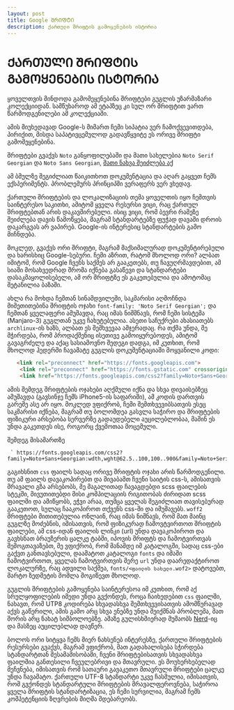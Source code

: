 ```yaml
---
layout: post
title: Google ᲨᲠᲘᲤᲢᲘ
description: ქართული შრიფტის გამოყენების ისტორია
---
```


# ᲥᲐᲠᲗᲣᲚᲘ ᲨᲠᲘᲤᲢᲘᲡ ᲒᲐᲛᲝᲧᲔᲜᲔᲑᲘᲡ ᲘᲡᲢᲝᲠᲘᲐ

ყოველთვის მინდოდა გამომეყენებინა შრიფტები გუგლის უზარმაზარი კოლექციიდან. სამწუხაროდ ამ ეტაპზეც კი სულ ორ შრიფტით ვართ წარმოდგენილები ამ კოლექციაში.

ამის მიუხედავად Google-ს მიმართ ჩემი სიპატია ვერ ჩამოქვევითდება, პირიქით, მისდა საპატივცემულოდ გადავწყვიტე ეს ორივე შრიფტი გამომეყენებინა.

შრიფტები გვაქვს `Noto` განყოფილებაში და მათი სახელებია `Noto Serif Georgian` და `Noto Sans Georgian`, [მათი ნახვა შეიძლება აქ](https://fonts.google.com/noto/fonts?noto.query=georgian&noto.lang=ka_Geor&noto.script=Geor)

 ამ ბმულზე შეგიძლიათ წაიკითხოთ დოკუმენტაცია და აღარ გაყვეთ ჩემს ექსპერიმენტს. პრობლემურს პრინციპში ვერაფერს ვერ ვხედავ.

 ქართული შრიფტების და ლოკალიზაციის თემა ყოველთის იყო ჩემთვის საინტერესო საკითხი, ამიტომ ყველა რესურსი ვიცი, რაც ქართულ შრიფტებთან არის დაკავშირებული. ისიც ვიცი, რომ ბევრი რამეზე შეიძლება დავის წამოწყება, მაგრამ სტანდარტებზე ფუჭად დავაში დროის დაკარგვას არ ვაპირებ. Google-ის ინტერესიც სტანდარტების გამო მიჩნდება.

მოკლედ, გვაქვს ორი შრიფტი, მაგრამ მაქსიმალურად დოკუმენტირებული და ხარისხიც Google-სებური. ჩემი აზრით, რატომ მხოლოდ ორი? ალბათ იმიტომ, რომ Google ჩვენს საქმეს არ გააკეთებს, თუ ჩავუღრმავდებით, ამ სიაში მოსახვედრად შრომა იქნება გასაწევი და სტანდარტები დასაკმაყოლისებელი, ამ ორ შრიფტზე ეს გაკეთებულია და ამოტომაც შეტანილია ბაზაში.

ახლა რა მოხდა ჩემთან სინამდვილეში, საკმარისი აღმოჩნდა მიმეთითებინა შრიფტის ოჯახი `font-family: 'Noto Serif Georgian';` და ჩემთან ყველაფერი ამუშავდა, რაც იმას ნიშშნავს, რომ ჩემი სისტემა (Manjaro-3) გუგლთან უკვე ჩახუტებულია. ასეთი საჩუქრები ახასიათებს `archlinux`-ის ხაზს, ალბათ ეს შემხვევაა ამჯერადაც. რა თქმა უნდა, მე მჭირდება, რომ პროდაქშენიც ისეთივე გამოიყურებოდეს, ამიტომ გავაგრძელე და აქაც სასიამოვნო შედეგი დადგა, იმ კუთხით, რომ მხოლოდ ჰედერში ჩავამატე გუგლის დოკუმენტაციაში მოყვანილი კოდი:

~~~html
   <link rel="preconnect" href="https://fonts.googleapis.com">
    <link rel="preconnect" href="https://fonts.gstatic.com" crossorigin>
    <link href="https://fonts.googleapis.com/css2?family=Noto+Sans+Georgian:wdth,wght@62.5..100,100..900&family=Noto+Serif+Georgian:wdth,wght@62.5..100,100..900&display=swap" rel="stylesheet"> 
~~~

ამის შემდეგ შრიფტების ოჯახები აღქმული იქნა და სხვა დივაისებზეც ამუშავდა (გავსინჯე ჩემს iPhone5-ის საფარიში), ამ კოდის დართვის გარეშე ასე არ იყო. მოკლედ ვფიქრობ, ჩემი შემთხვევიბსათვის ესეც საკმარისი იქნება, მაგრამ თუ ბოლომდეა გასვლა საჭირო და შრიფტების ფიზიკური არსებობა სერვერზე გადაუდებელი აუცილებლობაა, მაშინ ეს უნდა გაკეთდეს ისე, როგორც ქვემოთაა მოცემული.

შემდეგ მისამართზე 

     ` https://fonts.googleapis.com/css2?family=Noto+Sans+Georgian:wdth,wght@62.5..100,100..900&family=Noto+Serif+Georgian:wght@100..900&display=swap`

გაგიხსნით `css` ფაილს სადაც ორივე შრიფტის ოჯახი არის წარმოდგენილი. თუ ამ ფაილს დავაკოპირებთ და მივაბამთ ჩვენი საიტის css-ს, ამისათვის მრავალი გზა არსებობს, მე მაგალითად ჩავაგდებდი scss ფაილების სტეკში, მივუთითებდი მისი კომპილაციის რიგითობას ძირიდათ scss ფაილში და ამიწყობს, ეჭვი არაა, თუმცა ყველას შეგიძლიათ თავისებურად გააკეთოთ, სულაც ჩააკოპიროთ თქვენს css-ში და იმუშავებს. `woff2` შრიფტები მითითებულია ონლაინ, რაც იმას ნიშნავს, რომ მათ მაინც გუგლზე მოძებნის, იმისათვის, რომ ფიზიკურად ჩამოვტვირთოთ შრიფტის ფაილები, ამ css-იდან ფაილის ლინკი (url) უნდა დავაკოპიროთ და გავხსნათ ბრაუზერის ცალკე ტაბში,  იპოვის შრიფტს და ჩამოტვირთვას შემოგთავაზებთ, მე ვფიქრობ, რომ მანამდე იმ კატალოგში, სადაც css-ები გაქვთ განთავსებული, დაამატოთ კატალოგი `fonts` და იმაში ჩამოტვირთოთ, ყველას ჩამოტვირთვის მერე `url` უნდა დაარედაქტიროთ ლოკალურზე, რაც ადვილი საქმეა, `fonts/<ფაილის სახელი.wof2>` დატოვებთ, მარტო ზედმეტის მოშლა მოგიწევთ მხოლოდ.

გუგლის შრიფტების გამოყენება საინტერესოა იმ კუთხით, რომ აქ სრულყოფილების იმედი უნდა გვქონდეს, როცა ჩაიხედებით `css` ფაილში, ნახავთ, რომ UTP8 კოდირება სხვადასხვა შემთხვევისათვის ამომწურავად აქვს გაწერილი, ამის გამო არც სხვა ენებზე უნდა შეიქმნას პრობლემა, მათ შორის არც ნახატ სიმბოლოებზე. ამაზე გულისხმიერად მუშაობს [Nerd](https://www.nerdfonts.com/)-იც და მასზეც აუცილებლად დავწერ.

ბოლოს ორი სიტყვა ჩემს მიერ ნახსენებ ინტერესზე, ქართული შრიფტების რესურსები გვაქვს, მაგრამ ვფიქრობ, მათ გადახალისება სჭირდება სტანდარტთან შესამამისობაში, ჩვენი შრიფტებისათვის სხვადასხვა ფაილშია განთესილი ჩვეულებრივი და მთავრული. ეს მოუხერხებელად მეჩვნება, იმისათვის რომ სათაური გავაკეთო მთავრული შრიფტები ცალკე უნდა ჩავამატო. ქართული UTF-8 სტანდარტი უკვე ჩასმულია, იმისათვის, რომ გვქონდეს სტანდარტული შრიფტების მრავალფეროვნება, საჭიროა ყველა შრიფტის სტანდარტიზაცია, ეს ჩემი სურვილია, მაგრამ ჩემს კომპეტენციის ზღვრების მიღმა მდებარეობს. 
